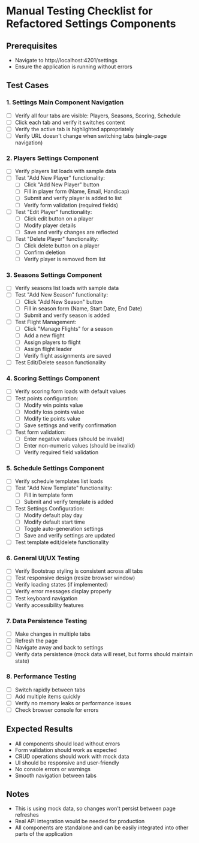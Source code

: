 # Manual Testing Checklist for Refactored Settings Components

## Prerequisites
- Navigate to http://localhost:4201/settings
- Ensure the application is running without errors

## Test Cases

### 1. Settings Main Component Navigation
- [ ] Verify all four tabs are visible: Players, Seasons, Scoring, Schedule
- [ ] Click each tab and verify it switches content
- [ ] Verify the active tab is highlighted appropriately
- [ ] Verify URL doesn't change when switching tabs (single-page navigation)

### 2. Players Settings Component
- [ ] Verify players list loads with sample data
- [ ] Test "Add New Player" functionality:
  - [ ] Click "Add New Player" button
  - [ ] Fill in player form (Name, Email, Handicap)
  - [ ] Submit and verify player is added to list
  - [ ] Verify form validation (required fields)
- [ ] Test "Edit Player" functionality:
  - [ ] Click edit button on a player
  - [ ] Modify player details
  - [ ] Save and verify changes are reflected
- [ ] Test "Delete Player" functionality:
  - [ ] Click delete button on a player
  - [ ] Confirm deletion
  - [ ] Verify player is removed from list

### 3. Seasons Settings Component
- [ ] Verify seasons list loads with sample data
- [ ] Test "Add New Season" functionality:
  - [ ] Click "Add New Season" button
  - [ ] Fill in season form (Name, Start Date, End Date)
  - [ ] Submit and verify season is added
- [ ] Test Flight Management:
  - [ ] Click "Manage Flights" for a season
  - [ ] Add a new flight
  - [ ] Assign players to flight
  - [ ] Assign flight leader
  - [ ] Verify flight assignments are saved
- [ ] Test Edit/Delete season functionality

### 4. Scoring Settings Component
- [ ] Verify scoring form loads with default values
- [ ] Test points configuration:
  - [ ] Modify win points value
  - [ ] Modify loss points value
  - [ ] Modify tie points value
  - [ ] Save settings and verify confirmation
- [ ] Test form validation:
  - [ ] Enter negative values (should be invalid)
  - [ ] Enter non-numeric values (should be invalid)
  - [ ] Verify required field validation

### 5. Schedule Settings Component
- [ ] Verify schedule templates list loads
- [ ] Test "Add New Template" functionality:
  - [ ] Fill in template form
  - [ ] Submit and verify template is added
- [ ] Test Settings Configuration:
  - [ ] Modify default play day
  - [ ] Modify default start time
  - [ ] Toggle auto-generation settings
  - [ ] Save and verify settings are updated
- [ ] Test template edit/delete functionality

### 6. General UI/UX Testing
- [ ] Verify Bootstrap styling is consistent across all tabs
- [ ] Test responsive design (resize browser window)
- [ ] Verify loading states (if implemented)
- [ ] Verify error messages display properly
- [ ] Test keyboard navigation
- [ ] Verify accessibility features

### 7. Data Persistence Testing
- [ ] Make changes in multiple tabs
- [ ] Refresh the page
- [ ] Navigate away and back to settings
- [ ] Verify data persistence (mock data will reset, but forms should maintain state)

### 8. Performance Testing
- [ ] Switch rapidly between tabs
- [ ] Add multiple items quickly
- [ ] Verify no memory leaks or performance issues
- [ ] Check browser console for errors

## Expected Results
- All components should load without errors
- Form validation should work as expected
- CRUD operations should work with mock data
- UI should be responsive and user-friendly
- No console errors or warnings
- Smooth navigation between tabs

## Notes
- This is using mock data, so changes won't persist between page refreshes
- Real API integration would be needed for production
- All components are standalone and can be easily integrated into other parts of the application
